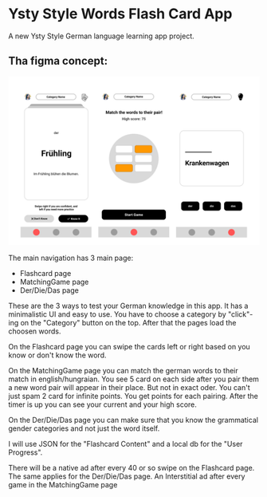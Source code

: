 # Ysty Style Words Flash Card App

A new Ysty Style German language learning app project.

## Tha figma concept:
<p align="center">
<img src="/screenshots/figmaUI.png"/>
</p>

The main navigation has 3 main page:
- Flashcard page
- MatchingGame page
- Der/Die/Das page

These are the 3 ways to test your German knowledge in this app. It has a minimalistic UI and easy to use. You have to choose a category by "click"-ing on the "Category" button on the top. After that the pages load the choosen words.

On the Flashcard page you can swipe the cards left or right based on you know or don't know the word. 

On the MatchingGame page you can match the german words to their match in english/hungraian. You see 5 card on each side after you pair them a new word pair will appear in their place. But not in exact oder. You can't just spam 2 card for infinite points. You get points for each pairing. After the timer is up you can see your current and your high score. 

On the Der/Die/Das page you can make sure that you know the grammatical gender categories and not just the word itself.

I will use JSON for the "Flashcard Content" and a local db for the "User Progress".

There will be a native ad after every 40 or so swipe on the Flashcard page. The same applies for the Der/Die/Das page. An Interstitial ad after every game in the MatchingGame page 
